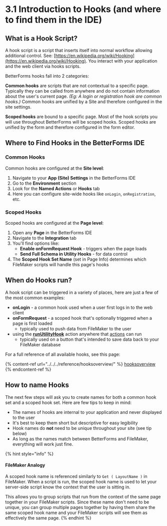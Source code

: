 # 3.1 Introduction to Hooks (and where to find them in the IDE)

## What is a Hook Script?

A hook script is a script that inserts itself into normal workflow allowing additional control. See: [https://en.wikipedia.org/wiki/Hooking](https://en.wikipedia.org/wiki/Hooking). You interact with your application and the web client via hooks scripts.

BetterForms hooks fall into 2 categories:

**Common hooks** are scripts that are not contextual to a specific page. Typically they can be called from anywhere and do not contain information about the user's current page. _(Eg: A login or registration hook are common hooks.)_ Common hooks are unified by a Site and therefore configured in the site settings.

**Scoped hooks** are bound to a specific page. Most of the hook scripts you will use throughout BetterForms will be scoped hooks. Scoped hooks are unified by the form and therefore configured in the form editor.

## Where to Find Hooks in the BetterForms IDE

### Common Hooks
Common hooks are configured at the **Site level**:
1. Navigate to your **App (Site) Settings** in the BetterForms IDE
2. Go to the **Environment** section
3. Look for the **Named Actions** or **Hooks** tab
4. Here you can configure site-wide hooks like `onLogin`, `onRegistration`, etc.

### Scoped Hooks  
Scoped hooks are configured at the **Page level**:
1. Open any **Page** in the BetterForms IDE
2. Navigate to the **Integration** tab
3. You'll find options like:
   - **Enable onFormRequest Hook** - triggers when the page loads
   - **Send Full Schema in Utility Hooks** - for data control
4. The **Scoped Hook Set Name** (set in Page Info) determines which FileMaker scripts will handle this page's hooks

## When do Hooks run?

A hook script can be triggered in a variety of places, here are just a few of the most common examples:

* **onLogin** - a common hook used when a user first logs in to the web client
* **onFormRequest** - a scoped hook that's optionally triggered when a page is first loaded
  * typically used to push data from FileMaker to the user
* using the [**runUtilityHook**](../../../reference/actions-processor/actions_overview/runutilityhook.md) action anywhere that [actions](../../../reference/actions-processor/) can run
  * typically used on a button that's intended to save data back to your FileMaker database

For a full reference of all available hooks, see this page:

{% content-ref url="../../../reference/hooksoverview/" %}
[hooksoverview](../../../reference/hooksoverview/)
{% endcontent-ref %}

## How to name Hooks

The next few steps will ask you to create names for both a common hook set and a scoped hook set. Here are few tips to keep in mind:

* The names of hooks are internal to your application and never displayed to the user
* It's best to keep them short but descriptive for easy legibility
* Hook names do **not** need to be unique throughout your site (see tip below)
* As long as the names match between BetterForms and FileMaker, everything will work just fine.

{% hint style="info" %}
#### **FileMaker Analogy**

A scoped hook name is referenced similarly to `Get ( LayoutName )` in FileMaker. When a script is run, the scoped hook name is used to let your server-side script know the context that the user is sitting in.

This allows you to group scripts that run from the context of the same page together in your FileMaker scripts. Since these name don't need to be unique, you can group multiple pages together by having them share the same scoped hook name and your FileMaker scripts will see them as effectively the same page.
{% endhint %}

